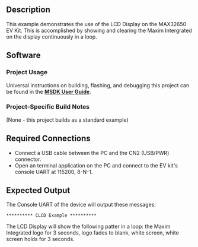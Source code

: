 ## Description

This example demonstrates the use of the LCD Display on the MAX32650 EV Kit. This is accomplished by showing and clearing the Maxim Intergrated on the display continuously in a loop.


## Software

### Project Usage

Universal instructions on building, flashing, and debugging this project can be found in the **[MSDK User Guide](https://analog-devices-msdk.github.io/msdk/USERGUIDE/)**.

### Project-Specific Build Notes

(None - this project builds as a standard example)

## Required Connections

-   Connect a USB cable between the PC and the CN2 (USB/PWR) connector.
-   Open an terminal application on the PC and connect to the EV kit's console UART at 115200, 8-N-1.

## Expected Output

The Console UART of the device will output these messages:

```
********** CLCD Example **********
```

The LCD Display will show the following patter in a loop: the Maxim Integrated logo for 3 seconds, logo fades to blank, white screen, white screen holds for 3 seconds.

